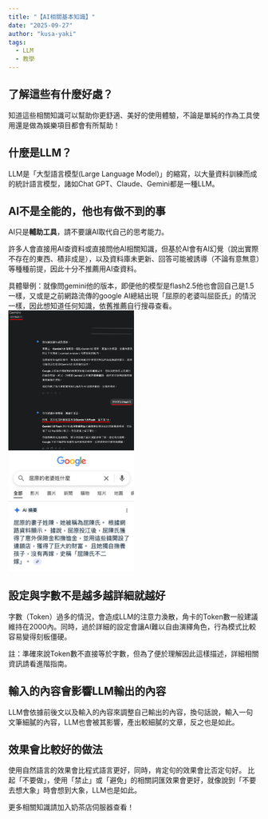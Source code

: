 ```yaml
---
title: "【AI相關基本知識】"
date: "2025-09-27"
author: "kusa-yaki"
tags:
  - LLM
  - 教學
---
```


## 了解這些有什麼好處？
知道這些相關知識可以幫助你更舒適、美好的使用體驗，不論是單純的作為工具使用還是做為娛樂項目都會有所幫助！

## 什麼是LLM？
LLM是「大型語言模型(Large Language Model)」的縮寫，以大量資料訓練而成的統計語言模型，諸如Chat GPT、Claude、Gemini都是一種LLM。

## AI不是全能的，他也有做不到的事
AI只是**輔助工具**，請不要讓AI取代自己的思考能力。

許多人會直接用AI查資料或直接問他AI相關知識，但基於AI會有AI幻覺（說出實際不存在的東西、積非成是），以及資料庫未更新、回答可能被誘導（不論有意無意）等種種前提，因此十分不推薦用AI查資料。

具體舉例：就像問gemini他的版本，即便他的模型是flash2.5他也會回自己是1.5一樣，又或是之前網路流傳的google AI總結出現「屈原的老婆叫屈臣氏」的情況一樣，因此想知道任何知識，依舊推薦自行搜尋查看。
 <img src="../../assets/images/tutorials-ai-delusion1.png" width="50%"> <img src="../../assets/images/tutorials-ai-delusion2.png" width="50%"> 

## 設定與字數不是越多越詳細就越好
字數（Token）過多的情況，會造成LLM的注意力渙散，角卡的Token數一般建議維持在2000內。同時，過於詳細的設定會讓AI難以自由演繹角色，行為模式比較容易變得刻板僵硬。

註：準確來說Token數不直接等於字數，但為了便於理解因此這樣描述，詳細相關資訊請看進階指南。

## 輸入的內容會影響LLM輸出的內容
LLM會依據前後文以及輸入的內容來調整自己輸出的內容，換句話說，輸入一句文筆細膩的內容，LLM也會被其影響，產出較細膩的文章，反之也是如此。

## 效果會比較好的做法
使用自然語言的效果會比程式語言更好，同時，肯定句的效果會比否定句好。
比起「不要做」，使用「禁止」或「避免」的相關詞匯效果會更好，就像說到「不要去想大象」時會想到大象，LLM也是如此。

更多相關知識請加入奶茶店伺服器查看！

